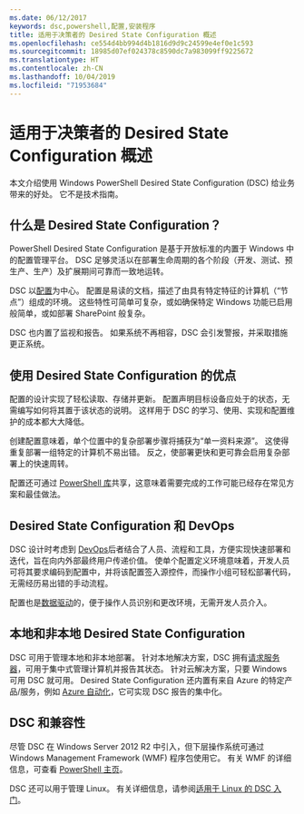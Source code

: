 ```yaml
---
ms.date: 06/12/2017
keywords: dsc,powershell,配置,安装程序
title: 适用于决策者的 Desired State Configuration 概述
ms.openlocfilehash: ce554d4bb994d4b1816d9d9c24599e4ef0e1c593
ms.sourcegitcommit: 18985d07ef024378c8590dc7a983099ff9225672
ms.translationtype: HT
ms.contentlocale: zh-CN
ms.lasthandoff: 10/04/2019
ms.locfileid: "71953684"
---
```

# <a name="desired-state-configuration-overview-for-decision-makers"></a>适用于决策者的 Desired State Configuration 概述

本文介绍使用 Windows PowerShell Desired State Configuration (DSC) 给业务带来的好处。 它不是技术指南。

## <a name="what-is-desired-state-configuration"></a>什么是 Desired State Configuration？

PowerShell Desired State Configuration 是基于开放标准的内置于 Windows 中的配置管理平台。 DSC 足够灵活以在部署生命周期的各个阶段（开发、测试、预生产、生产）及扩展期间可靠而一致地运转。

DSC 以[配置](../configurations/configurations.md)为中心。
配置是易读的文档，描述了由具有特定特征的计算机（“节点”）组成的环境。
这些特性可简单可复杂，或如确保特定 Windows 功能已启用般简单，或如部署 SharePoint 般复杂。

DSC 也内置了监视和报告。
如果系统不再相容，DSC 会引发警报，并采取措施更正系统。

## <a name="benefits-of-using-desired-state-configuration"></a>使用 Desired State Configuration 的优点

配置的设计实现了轻松读取、存储并更新。
配置声明目标设备应处于的状态，无需编写如何将其置于该状态的说明。
这样用于 DSC 的学习、使用、实现和配置维护的成本都大大降低。

创建配置意味着，单个位置中的复杂部署步骤将捕获为“单一资料来源”。
这使得重复部署一组特定的计算机不易出错。
反之，使部署更快和更可靠会启用复杂部署上的快速周转。

配置还可通过 [PowerShell 库](https://powershellgallery.com)共享，这意味着需要完成的工作可能已经存在常见方案和最佳做法。


## <a name="desired-state-configuration-and-devops"></a>Desired State Configuration 和 DevOps

DSC 设计时考虑到 [DevOps](http://blogs.technet.com/b/ashleymcglone/archive/2015/11/20/devops-for-n00bs-ie-windows-people.aspx)后者结合了人员、流程和工具，方便实现快速部署和迭代，旨在向内外部最终用户传递价值。
使单个配置定义环境意味着，开发人员可将其要求编码到配置中，并将该配置签入源控件，而操作小组可轻松部署代码，无需经历易出错的手动流程。

配置也是[数据驱动](../configurations/configData.md)的，便于操作人员识别和更改环境，无需开发人员介入。

## <a name="desired-state-configuration-on-premises-and-off-premises"></a>本地和非本地 Desired State Configuration
DSC 可用于管理本地和非本地部署。
针对本地解决方案，DSC 拥有[请求服务器](../pull-server/pullServer.md)，可用于集中式管理计算机并报告其状态。
针对云解决方案，只要 Windows 可用 DSC 就可用。
Desired State Configuration 还内置有来自 Azure 的特定产品/服务，例如 [Azure 自动化](https://azure.microsoft.com/en-us/documentation/services/automation/)，它可实现 DSC 报告的集中化。

## <a name="dsc-and-compatibility"></a>DSC 和兼容性

尽管 DSC 在 Windows Server 2012 R2 中引入，但下层操作系统可通过 Windows Management Framework (WMF) 程序包使用它。
有关 WMF 的详细信息，可查看 [PowerShell 主页](/powershell/)。

DSC 还可以用于管理 Linux。 有关详细信息，请参阅[适用于 Linux 的 DSC 入门](../getting-started/lnxGettingStarted.md)。
